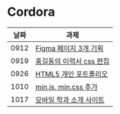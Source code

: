# Cordora

|날짜|과제|
|------|---|
|0912|<a href="https://baesub.github.io/Tue_Report/0912/first_figma.html"> Figma 페이지 3개 기획 </a>|
|0919|<a href="https://baesub.github.io/Tue_Report/0919/sourcecode/index.html"> 홍길동의 이력서 css 편집 </a>|
|0926|<a href="https://baesub.github.io/Tue_Report/0926/ch04_mportpolio/mintro.html"> HTML5 개인 포트폴리오 </a>|
|1010|<a href="https://baesub.github.io/Tue_Report/1010/ch04_mportpolio/mintro.html"> min.js, min.css 추가 </a>|
|1017|<a href="https://baesub.github.io/Tue_Report/1010/ch04_mportpolio/mintro.html"> 모바일 학과 소개 사이트 </a>|
